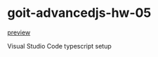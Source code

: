 # goit-advancedjs-hw-05

[preview](https://zharuk-alex.github.io/goit-advancedjs-hw-05/)

Visual Studio Code typescript setup
